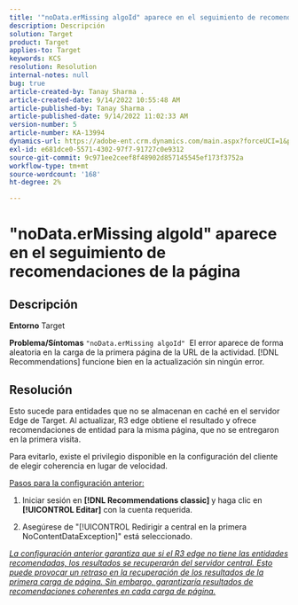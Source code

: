 ```yaml
---
title: '"noData.erMissing algoId" aparece en el seguimiento de recomendaciones de la página"'
description: Descripción
solution: Target
product: Target
applies-to: Target
keywords: KCS
resolution: Resolution
internal-notes: null
bug: true
article-created-by: Tanay Sharma .
article-created-date: 9/14/2022 10:55:48 AM
article-published-by: Tanay Sharma .
article-published-date: 9/14/2022 11:02:33 AM
version-number: 5
article-number: KA-13994
dynamics-url: https://adobe-ent.crm.dynamics.com/main.aspx?forceUCI=1&pagetype=entityrecord&etn=knowledgearticle&id=e3d763c7-1b34-ed11-9db1-002248086735
exl-id: e681dce0-5571-4302-97f7-91727c0e9312
source-git-commit: 9c971ee2ceef8f48902d857145545ef173f3752a
workflow-type: tm+mt
source-wordcount: '168'
ht-degree: 2%

---
```


# &quot;noData.erMissing algoId&quot; aparece en el seguimiento de recomendaciones de la página

## Descripción

<b>Entorno</b>
Target


<b>Problema/Síntomas</b>
`"noData.erMissing algoId"`  El error aparece de forma aleatoria en la carga de la primera página de la URL de la actividad. [!DNL Recommendations] funcione bien en la actualización sin ningún error.


## Resolución


Esto sucede para entidades que no se almacenan en caché en el servidor Edge de Target. Al actualizar, R3 edge obtiene el resultado y ofrece recomendaciones de entidad para la misma página, que no se entregaron en la primera visita.

Para evitarlo, existe el privilegio disponible en la configuración del cliente de elegir coherencia en lugar de velocidad.



<u>Pasos para la configuración anterior:</u>

1. Iniciar sesión en <b>[!DNL Recommendations classic] </b>y haga clic en <b>[!UICONTROL Editar]</b> con la cuenta requerida.

2. Asegúrese de &quot;[!UICONTROL Redirigir a central en la primera NoContentDataException]&quot; está seleccionado.

*<u>La configuración anterior garantiza que si el R3 edge no tiene las entidades recomendadas, los resultados se recuperarán del servidor central. Esto puede provocar un retraso en la recuperación de los resultados de la primera carga de página. Sin embargo, garantizaría resultados de recomendaciones coherentes en cada carga de página.</u>*
